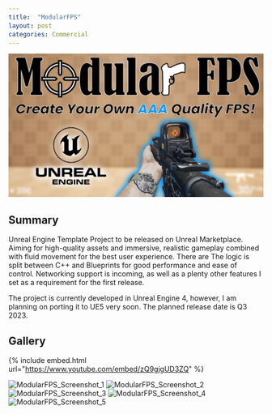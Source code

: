 ```yaml
---
title:  "ModularFPS"
layout: post
categories: Commercial
---
```


![ModularFPS_Thumbnail](/assets/img/modularfps/modularfps_thumbnail.png)


## Summary

Unreal Engine Template Project to be released on Unreal Marketplace. Aiming for high-quality assets and immersive, realistic gameplay combined with fluid movement for the best user experience. There are The logic is split between C++ and Blueprints for good performance and ease of control. Networking support is incoming, as well as a plenty other features I set as a requirement for the first release.

The project is currently developed in Unreal Engine 4, however, I am planning on porting it to UE5 very soon. The planned release date is Q3 2023.

## Gallery

{% include embed.html url="https://www.youtube.com/embed/zQ9gjgUD3ZQ" %}

![ModularFPS_Screenshot_1](/assets/img/modularfps/Screenshot_1.png)
![ModularFPS_Screenshot_2](/assets/img/modularfps/Screenshot_2.png)
![ModularFPS_Screenshot_3](/assets/img/modularfps/Screenshot_3.png)
![ModularFPS_Screenshot_4](/assets/img/modularfps/Screenshot_4.png)
![ModularFPS_Screenshot_5](/assets/img/modularfps/Screenshot_5.png)
